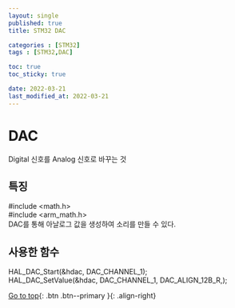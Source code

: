 ```yaml
---
layout: single
published: true
title: STM32 DAC

categories : [STM32]
tags : [STM32,DAC]

toc: true
toc_sticky: true

date: 2022-03-21
last_modified_at: 2022-03-21
---
```


# DAC

Digital 신호를 Analog 신호로 바꾸는 것  

## 특징

#include <math.h>  
#include <arm_math.h>  
DAC를 통해 아날로그 값을 생성하여 소리를 만들 수 있다.  

## 사용한 함수

HAL_DAC_Start(&hdac, DAC_CHANNEL_1);  
HAL_DAC_SetValue(&hdac, DAC_CHANNEL_1, DAC_ALIGN_12B_R,);  

[Go to top](#){: .btn .btn--primary }{: .align-right}